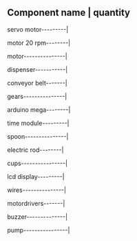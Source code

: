 Component name      |     quantity
-----------------------------------
servo motor---------|

motor 20 rpm--------|

motor---------------|

dispenser-----------|

conveyor belt-------|

gears---------------|

arduino mega--------|

time module---------|

spoon---------------|

electric rod--------|

cups----------------|

lcd display---------|

wires---------------|

motordrivers-------|

buzzer--------------|

pump----------------|
